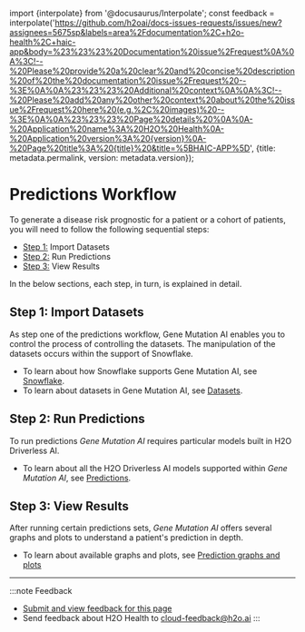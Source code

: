 import {interpolate} from '@docusaurus/Interpolate';
const feedback = interpolate('https://github.com/h2oai/docs-issues-requests/issues/new?assignees=5675sp&labels=area%2Fdocumentation%2C+h2o-health%2C+haic-app&body=%23%23%23%20Documentation%20issue%2Frequest%0A%0A%3C!--%20Please%20provide%20a%20clear%20and%20concise%20description%20of%20the%20documentation%20issue%2Frequest%20--%3E%0A%0A%23%23%23%20Additional%20context%0A%0A%3C!--%20Please%20add%20any%20other%20context%20about%20the%20issue%2Frequest%20here%20(e.g.%2C%20images)%20--%3E%0A%0A%23%23%23%20Page%20details%20%0A%0A-%20Application%20name%3A%20H2O%20Health%0A-%20Application%20version%3A%20{version}%0A-%20Page%20title%3A%20{title}%20&title=%5BHAIC-APP%5D', {title: metadata.permalink, version: metadata.version});

# Predictions Workflow 

To generate a disease risk prognostic for a patient or a cohort of patients, you will need to follow the following sequential steps: 

- [Step 1:](#step-1-import-datasets) Import Datasets
- [Step 2:](#step-2-run-predictions) Run Predictions
- [Step 3:](#step-3-view-results) View Results

In the below sections, each step, in turn, is explained in detail.

## Step 1: Import Datasets

As step one of the predictions workflow, Gene Mutation AI enables you to control the process of controlling the datasets. The manipulation of the datasets occurs within the support of Snowflake. 

- To learn about how Snowflake supports Gene Mutation AI, see [Snowflake](./snowflake.md).
- To learn about datasets in Gene Mutation AI, see [Datasets](./datasets.md).

## Step 2: Run Predictions

To run predictions *Gene Mutation AI* requires particular models built in H2O Driverless AI. 

- To learn about all the H2O Driverless AI models supported within *Gene Mutation AI*, see [Predictions](./predictions.md).

## Step 3: View Results

After running certain predictions sets, *Gene Mutation AI* offers several graphs and plots to understand a patient's prediction in depth. 

- To learn about available graphs and plots, see [Prediction graphs and plots](./predictions.md#prediction-graphs-and-plots) 


***
:::note Feedback
  - <a href={feedback}>Submit and view feedback for this page</a>
  - Send feedback about H2O Health to <cloud-feedback@h2o.ai>
:::